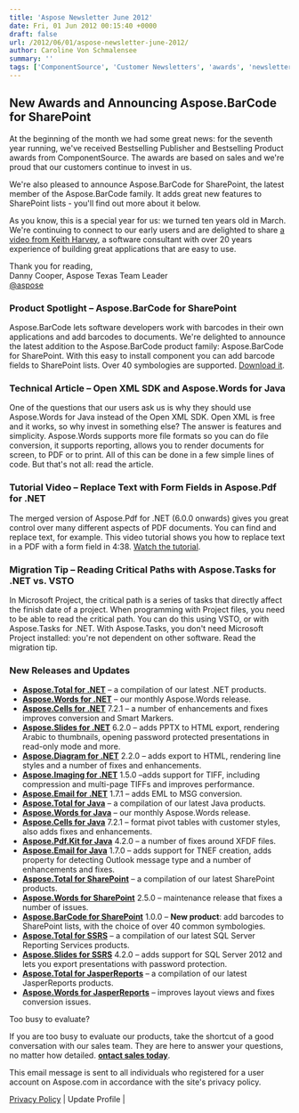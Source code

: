 ```yaml
---
title: 'Aspose Newsletter June 2012'
date: Fri, 01 Jun 2012 00:15:40 +0000
draft: false
url: /2012/06/01/aspose-newsletter-june-2012/
author: Caroline Von Schmalensee
summary: ''
tags: ['ComponentSource', 'Customer Newsletters', 'awards', 'newsletter']
---
```


## New Awards and Announcing Aspose.BarCode for SharePoint

At the beginning of the month we had some great news: for the seventh year running, we've received Bestselling Publisher and Bestselling Product awards from ComponentSource. The awards are based on sales and we're proud that our customers continue to invest in us.

We're also pleased to announce Aspose.BarCode for SharePoint, the latest member of the Aspose.BarCode family. It adds great new features to SharePoint lists - you'll find out more about it below.

As you know, this is a special year for us: we turned ten years old in March. We're continuing to connect to our early users and are delighted to share [a video from Keith Harvey][1], a software consultant with over 20 years experience of building great applications that are easy to use.

Thank you for reading,  
Danny Cooper, Aspose Texas Team Leader  
[@aspose][2]

### Product Spotlight – Aspose.BarCode for SharePoint

[](http://bit.ly/JpdCLF)Aspose.BarCode lets software developers work with barcodes in their own applications and add barcodes to documents. We're delighted to announce the latest addition to the Aspose.BarCode product family: Aspose.BarCode for SharePoint. With this easy to install component you can add barcode fields to SharePoint lists. Over 40 symbologies are supported. [Download it][3].

### Technical Article – Open XML SDK and Aspose.Words for Java

One of the questions that our users ask us is why they should use Aspose.Words for Java instead of the Open XML SDK. Open XML is free and it works, so why invest in something else? The answer is features and simplicity. Aspose.Words supports more file formats so you can do file conversion, it supports reporting, allows you to render documents for screen, to PDF or to print. All of this can be done in a few simple lines of code. But that's not all: read the article.

### Tutorial Video – Replace Text with Form Fields in Aspose.Pdf for .NET

The merged version of Aspose.Pdf for .NET (6.0.0 onwards) gives you great control over many different aspects of PDF documents. You can find and replace text, for example. This video tutorial shows you how to replace text in a PDF with a form field in 4:38. [Watch the tutorial][4].

### Migration Tip – Reading Critical Paths with Aspose.Tasks for .NET vs. VSTO

In Microsoft Project, the critical path is a series of tasks that directly affect the finish date of a project. When programming with Project files, you need to be able to read the critical path. You can do this using VSTO, or with Aspose.Tasks for .NET. With Aspose.Tasks, you don't need Microsoft Project installed: you're not dependent on other software. Read the migration tip.

### New Releases and Updates

*   [**Aspose.Total for .NET**][5] – a compilation of our latest .NET products.
*   [**Aspose.Words for .NET**][6] – our monthly Aspose.Words release.
*   [**Aspose.Cells for .NET**][7] 7.2.1 – a number of enhancements and fixes improves conversion and Smart Markers.
*   [**Aspose.Slides for .NET**][8] 6.2.0 – adds PPTX to HTML export, rendering Arabic to thumbnails, opening password protected presentations in read-only mode and more.
*   [**Aspose.Diagram for .NET**][9] 2.2.0 – adds export to HTML, rendering line styles and a number of fixes and enhancements.
*   [**Aspose.Imaging for .NET**][10] 1.5.0 –adds support for TIFF, including compression and multi-page TIFFs and improves performance.
*   [**Aspose.Email for .NET**][11] 1.7.1 – adds EML to MSG conversion.
*   [**Aspose.Total for Java**][12] – a compilation of our latest Java products.
*   [**Aspose.Words for Java**][13] – our monthly Aspose.Words release.
*   [**Aspose.Cells for Java**][14] 7.2.1 – format pivot tables with customer styles, also adds fixes and enhancements.
*   [**Aspose.Pdf.Kit for Java**][15] 4.2.0 – a number of fixes around XFDF files.
*   [**Aspose.Email for Java**][16] 1.7.0 – adds support for TNEF creation, adds property for detecting Outlook message type and a number of enhancements and fixes.
*   [**Aspose.Total for SharePoint**][17] – a compilation of our latest SharePoint products.
*   [**Aspose.Words for SharePoint**][18] 2.5.0 – maintenance release that fixes a number of issues.
*   [**Aspose.BarCode for SharePoint**][19] 1.0.0 – **New product**: add barcodes to SharePoint lists, with the choice of over 40 common symbologies.
*   [**Aspose.Total for SSRS**][20] – a compilation of our latest SQL Server Reporting Services products.
*   [**Aspose.Slides for SSRS**][21] 4.2.0 – adds support for SQL Server 2012 and lets you export presentations with password protection.
*   [**Aspose.Total for JasperReports**][22] – a compilation of our latest JasperReports products.
*   [**Aspose.Words for JasperReports**][23] – improves layout views and fixes conversion issues.

Too busy to evaluate?

If you are too busy to evaluate our products, take the shortcut of a good conversation with our sales team. They are here to answer your questions, no matter how detailed. [**ontact sales today**][24].

This email message is sent to all individuals who registered for a user account on Aspose.com in accordance with the site's privacy policy.  
  
[Privacy Policy][25] | Update Profile |




[1]: http://www.youtube.com/watch?v=wYpruX8qeP8&feature=relmfu
[2]: http://twitter.com/#!/aspose
[3]: http://bit.ly/JpdCLF
[4]: http://bit.ly/JxDJnu
[5]: http://bit.ly/JxU77u
[6]: http://bit.ly/h9OR3U
[7]: http://bit.ly/gVR6jM
[8]: http://bit.ly/fOUdIP
[9]: http://bit.ly/hAYlci
[10]: http://bit.ly/oRAc3g
[11]: http://bit.ly/vfINIq
[12]: http://bit.ly/gAt9lC
[13]: http://bit.ly/ie17Mx
[14]: http://bit.ly/n3uX0h
[15]: http://bit.ly/oRfZP9
[16]: http://bit.ly/n5t3WX
[17]: http://bit.ly/ifW5jD
[18]: http://bit.ly/oKb6Ea
[19]: http://bit.ly/JxYIqn
[20]: http://bit.ly/eFboB9
[21]: http://bit.ly/uk774D
[22]: http://bit.ly/i5G8S8
[23]: http://bit.ly/pRKk6p
[24]: http://bit.ly/iXHvCU
[25]: http://bit.ly/ixgNWu



